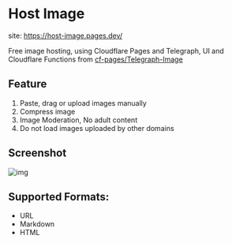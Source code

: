 # Host Image

site: https://host-image.pages.dev/

Free image hosting, using Cloudflare Pages and Telegraph, UI and Cloudflare Functions from [cf-pages/Telegraph-Image](https://github.com/cf-pages/Telegraph-Image)

## Feature

1. Paste, drag or upload images manually
2. Compress image
2. Image Moderation,  No adult content
2. Do not load images uploaded by other domains 

## Screenshot

![img](https://host-image.pages.dev/file/83ee788b99cfb15a340ce.png)

## Supported Formats:

- URL
- Markdown
- HTML
